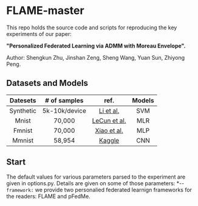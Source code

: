 # FLAME-master
This repo holds the source code and scripts for reproducing the key experiments of our paper:

**"Personalized Federated Learning via ADMM with Moreau Envelope".**

Author: Shengkun Zhu, Jinshan Zeng, Sheng Wang, Yuan Sun, Zhiyong Peng.
## Datasets and Models
| Datesets | # of samples | ref. | Models |
| :----: | :----: | :----: | :----: |
Synthetic | 5k-10k/device | [Li et al.](https://proceedings.mlsys.org/paper_files/paper/2020/file/1f5fe83998a09396ebe6477d9475ba0c-Paper.pdf) | SVM
Mnist | 70,000 | [LeCun et al.](https://citeseerx.ist.psu.edu/document?repid=rep1&type=pdf&doi=4cccb7c5b2d59bc0b86914340c81b26dd4835140) | MLR
Fmnist | 70,000 | [Xiao et al.](https://arxiv.org/pdf/1708.07747.pdf) | MLP |
Mmnist | 58,954 | [Kaggle](https://www.kaggle.com/datasets/andrewmvd/medical-mnist) | CNN

## Start

The default values for various parameters parsed to the experiment are given in options.py. Details are given on some of those parameters:
*--`framework:` we provide two personalied federated learnign frameworks for the readers: FLAME and pFedMe.
